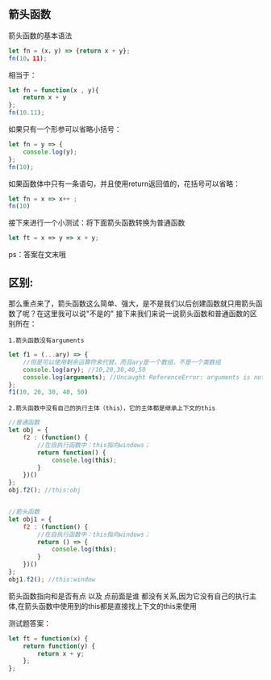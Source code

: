 箭头函数
------
箭头函数的基本语法
```javascript
let fn = (x，y) => {return x + y};
fn(10，11);
```
相当于：
```javascript
let fn = function(x , y){
	return x + y
};
fn(10.11);
```
如果只有一个形参可以省略小括号：
```javascript
let fn = y => {
	console.log(y);
};
fn(10);
```
如果函数体中只有一条语句，并且使用return返回值的，花括号可以省略：
```javascript
let fn = x => x++ ;
fn(10)
```
接下来进行一个小测试：将下面箭头函数转换为普通函数
```javascript
let ft = x => y => x + y;
```
ps：答案在文末哦

区别:
------
那么重点来了，箭头函数这么简单、强大，是不是我们以后创建函数就只用箭头函数了呢？在这里我可以说"不是的"
接下来我们来说一说箭头函数和普通函数的区别所在：

```1.箭头函数没有arguments```

```javascript
let f1 = (...ary) => {
	//但是可以使用剩余运算符来代替，而且ary是一个数组，不是一个类数组
	console.log(ary); //10,20,30,40,50
	console.log(arguments); //Uncaught ReferenceError: arguments is not defined
};
f1(10, 20, 30, 40, 50)
```
```2.箭头函数中没有自己的执行主体（this），它的主体都是继承上下文的this```
```javascript
//普通函数
let obj = {
	f2 : (function() {
		//在自执行函数中：this指向windows；
		return function() {
			console.log(this);
		}
	})()
};
obj.f2(); //this:obj


//箭头函数
let obj1 = {
	f2 : (function() {
		//在自执行函数中：this指向windows；
		return () => {
			console.log(this);
		}
	})()
};
obj1.f2(); //this:window
```
箭头函数指向和是否有点 以及 点前面是谁 都没有关系,因为它没有自己的执行主体,在箭头函数中使用到的this都是直接找上下文的this来使用

测试题答案：
```javascript
let ft = function(x) {
	return function(y) {
		return x + y;
	};
};
```




















